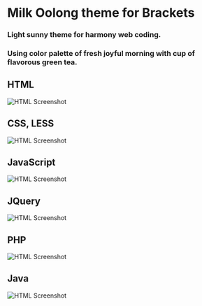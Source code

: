 Milk Oolong theme for Brackets
===========================
### Light sunny theme for harmony web coding.
### Using color palette of fresh joyful morning with cup of flavorous green tea.

## HTML
![HTML Screenshot](https://github.com/roicos/milkoolong/blob/master/image/html.png)

## CSS, LESS
![HTML Screenshot](https://github.com/roicos/milkoolong/blob/master/image/less.png)

## JavaScript
![HTML Screenshot](https://github.com/roicos/milkoolong/blob/master/image/javascript.png)

## JQuery
![HTML Screenshot](https://github.com/roicos/milkoolong/blob/master/image/jquery.png)

## PHP
![HTML Screenshot](https://github.com/roicos/milkoolong/blob/master/image/php.png)

## Java
![HTML Screenshot](https://github.com/roicos/milkoolong/blob/master/image/java.png)
